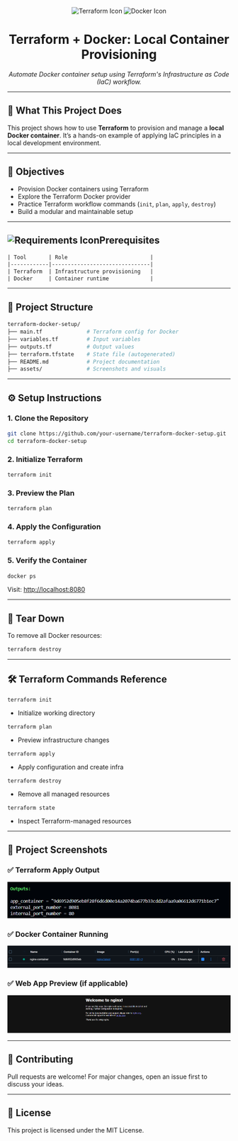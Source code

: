 
<p align="center">
  <img src="https://cdn.jsdelivr.net/gh/devicons/devicon/icons/terraform/terraform-original.svg" width="90" alt="Terraform Icon"/>    
  <img src="https://cdn.jsdelivr.net/gh/devicons/devicon/icons/docker/docker-original.svg" width="90" alt="Docker Icon"/>
</p>

<h1 align="center"> Terraform + Docker: Local Container Provisioning</h1>

<p align="center"><i>Automate Docker container setup using Terraform's Infrastructure as Code (IaC) workflow.</i></p>

---

## 🧠 What This Project Does

This project shows how to use **Terraform** to provision and manage a **local Docker container**. It’s a hands-on example of applying IaC principles in a local development environment.

---

## 🎯 Objectives

- Provision Docker containers using Terraform  
- Explore the Terraform Docker provider  
- Practice Terraform workflow commands (`init`, `plan`, `apply`, `destroy`)  
- Build a modular and maintainable setup

---

## ![Requirements Icon](https://img.icons8.com/color/30/box-important--v1.png)Prerequisites 
```
| Tool       | Role                          |
|------------|-------------------------------|
| Terraform  | Infrastructure provisioning   |
| Docker     | Container runtime             |
```
---

## 📁 Project Structure

```bash
terraform-docker-setup/
├── main.tf              # Terraform config for Docker
├── variables.tf         # Input variables
├── outputs.tf           # Output values
├── terraform.tfstate    # State file (autogenerated)
├── README.md            # Project documentation
├── assets/              # Screenshots and visuals

```

----------

## ⚙️ Setup Instructions

### 1. Clone the Repository

```bash
git clone https://github.com/your-username/terraform-docker-setup.git
cd terraform-docker-setup

```

### 2. Initialize Terraform

```bash
terraform init

```

### 3. Preview the Plan

```bash
terraform plan

```

### 4. Apply the Configuration

```bash
terraform apply

```

### 5. Verify the Container

```bash
docker ps

```

Visit: [http://localhost:8080](http://localhost:8080/)

----------

## 🧹 Tear Down

To remove all Docker resources:

```bash
terraform destroy

```

----------

## 🛠️ Terraform Commands Reference



```
terraform init
```

- Initialize working directory

```
terraform plan
```

- Preview infrastructure changes

```
terraform apply
```

- Apply configuration and create infra

```
terraform destroy
```

- Remove all managed resources

```
terraform state
```

- Inspect Terraform-managed resources

----------

## 📸 Project Screenshots


### ✅ Terraform Apply Output

![Terraform Apply](images/01.png)

### ✅ Docker Container Running

![Docker Container](images/03.png)

### ✅ Web App Preview (if applicable)

![Web App](images/02.png)



----------

## 🤝 Contributing

Pull requests are welcome! For major changes, open an issue first to discuss your ideas.

----------

## 📄 License

This project is licensed under the MIT License.
